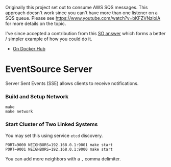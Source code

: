 Originally this project set out to consume AWS SQS messages. This approach
doesn't work since you can't have more than one listener on a SQS queue. Please
see https://www.youtube.com/watch?v=bKFZVNzloiA for more details on the topic.

I've since accepted a contribution from this [SO
answer](https://stackoverflow.com/a/50498987/4534) which forms a better /
simpler example of how you could do it.

* [On Docker Hub](https://hub.docker.com/r/uneet/showhook/tags/)

# EventSource Server

Server Sent Events (SSE) allows clients to receive notifications.

### Build and Setup Network

```shell
make
make network
```

### Start Cluster of Two Linked Systems

You may set this using service `etcd` discovery.

```shell
PORT=9000 NEIGHBORS=192.168.0.1:9001 make start
PORT=9001 NEIGHBORS=192.168.0.1:9000 make start
```

You can add more neighbors with a `,` comma delimiter.
